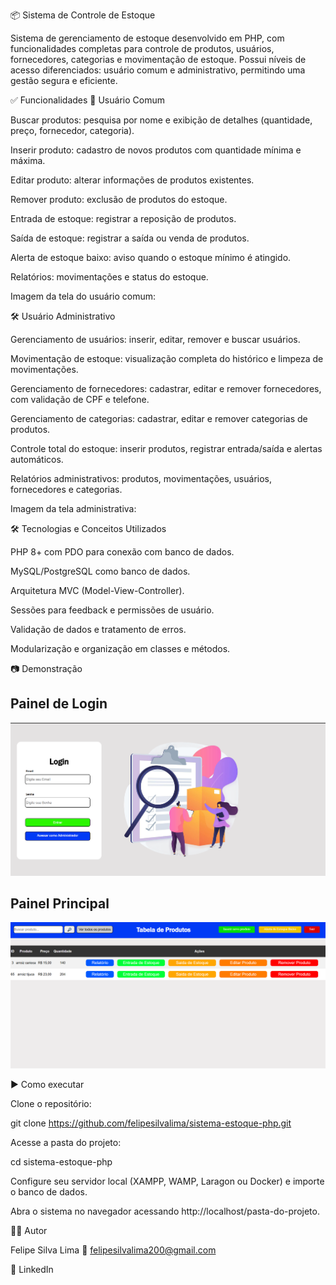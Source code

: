 📦 Sistema de Controle de Estoque

Sistema de gerenciamento de estoque desenvolvido em PHP, com funcionalidades completas para controle de produtos, usuários, fornecedores, categorias e movimentação de estoque. Possui níveis de acesso diferenciados: usuário comum e administrativo, permitindo uma gestão segura e eficiente.

✅ Funcionalidades
👤 Usuário Comum

Buscar produtos: pesquisa por nome e exibição de detalhes (quantidade, preço, fornecedor, categoria).

Inserir produto: cadastro de novos produtos com quantidade mínima e máxima.

Editar produto: alterar informações de produtos existentes.

Remover produto: exclusão de produtos do estoque.

Entrada de estoque: registrar a reposição de produtos.

Saída de estoque: registrar a saída ou venda de produtos.

Alerta de estoque baixo: aviso quando o estoque mínimo é atingido.

Relatórios: movimentações e status do estoque.

Imagem da tela do usuário comum:


🛠 Usuário Administrativo

Gerenciamento de usuários: inserir, editar, remover e buscar usuários.

Movimentação de estoque: visualização completa do histórico e limpeza de movimentações.

Gerenciamento de fornecedores: cadastrar, editar e remover fornecedores, com validação de CPF e telefone.

Gerenciamento de categorias: cadastrar, editar e remover categorias de produtos.

Controle total do estoque: inserir produtos, registrar entrada/saída e alertas automáticos.

Relatórios administrativos: produtos, movimentações, usuários, fornecedores e categorias.

Imagem da tela administrativa:


🛠 Tecnologias e Conceitos Utilizados

PHP 8+ com PDO para conexão com banco de dados.

MySQL/PostgreSQL como banco de dados.

Arquitetura MVC (Model-View-Controller).

Sessões para feedback e permissões de usuário.

Validação de dados e tratamento de erros.

Modularização e organização em classes e métodos.

📷 Demonstração

## Painel de Login
![Tela de Login](view/css/img_projeto/login_user.png)

## Painel Principal
![Painel Principal](view/css/img_projeto/controle_de_estoque.png)


▶️ Como executar

Clone o repositório:

git clone https://github.com/felipesilvalima/sistema-estoque-php.git


Acesse a pasta do projeto:

cd sistema-estoque-php


Configure seu servidor local (XAMPP, WAMP, Laragon ou Docker) e importe o banco de dados.

Abra o sistema no navegador acessando http://localhost/pasta-do-projeto.

👨‍💻 Autor

Felipe Silva Lima
📧 felipesilvalima200@gmail.com

🔗 LinkedIn
